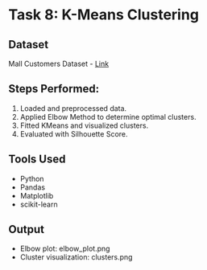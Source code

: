 # Task 8: K-Means Clustering

## Dataset
Mall Customers Dataset - [Link](https://www.kaggle.com/datasets/vjchoudhary7/customer-segmentation-tutorial-in-python)

## Steps Performed:
1. Loaded and preprocessed data.
2. Applied Elbow Method to determine optimal clusters.
3. Fitted KMeans and visualized clusters.
4. Evaluated with Silhouette Score.

## Tools Used
- Python
- Pandas
- Matplotlib
- scikit-learn

## Output
- Elbow plot: elbow_plot.png
- Cluster visualization: clusters.png

